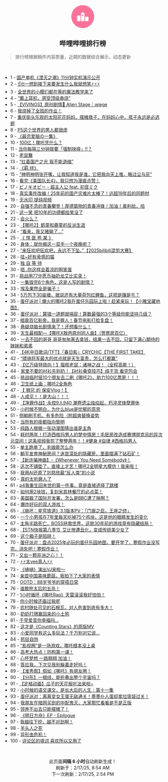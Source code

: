 <div align="center">
    <img src="./assets/icon_rank.png" alt="logo" />
    <h2>哔哩哔哩排行榜</h>
</div>

> 排行榜根据稿件内容质量，近期的数据综合展示，动态更新

<br />

<ul><li><span>1 - <a href=https://www.bilibili.com/BV1t4KLeAECQ target=_blank>国产单机《湮灭之潮》11分钟实机演示公开</a></span></li><li><span>2 - <a href=https://www.bilibili.com/BV1cRKHeMEnC target=_blank>☝🤓一想到接下来要发生什么我就想笑⚡⚡⚡</a></span></li><li><span>3 - <a href=https://www.bilibili.com/BV1KxKwexE3u target=_blank>全世界的小樱们都在等的魔法教学来了</a></span></li><li><span>4 - <a href=https://www.bilibili.com/BV1HZKAepEie target=_blank>“戴上耳机，感受顶级串烧”</a></span></li><li><span>5 - <a href=https://www.bilibili.com/BV1czKPesEaG target=_blank>【VIVINOS】原创剧情🌠&nbsp;Alien&nbsp;Stage｜wiege</a></span></li><li><span>6 - <a href=https://www.bilibili.com/BV1rXKHeBEv5 target=_blank>我烧掉了全班的作业！</a></span></li><li><span>7 - <a href=https://www.bilibili.com/BV1nWKNesE25 target=_blank>重庆街头乐观的太阳花花妈妈，摆摊救子，在妈妈心中，孩子永远是必选题</a></span></li><li><span>8 - <a href=https://www.bilibili.com/BV1wQKge6Ew8 target=_blank>P5这个世界的男人都很虚</a></span></li><li><span>9 - <a href=https://www.bilibili.com/BV15VKPeVETa target=_blank>《最恋爱脑の一集》</a></span></li><li><span>10 - <a href=https://www.bilibili.com/BV16ZKceyEBb target=_blank>100亿！哪吒凭什么？</a></span></li><li><span>11 - <a href=https://www.bilibili.com/BV1VmKuesEKi target=_blank>当你每隔三分钟就要「强制抉择」!!？</a></span></li><li><span>12 - <a href=https://www.bilibili.com/BV1JsKjepEYp target=_blank>老鼠舞</a></span></li><li><span>13 - <a href=https://www.bilibili.com/BV13JKPeMEaX target=_blank>“扛着国产之光&nbsp;我不能退缩”</a></span></li><li><span>14 - <a href=https://www.bilibili.com/BV1SuKTerEH9 target=_blank>《羁&nbsp;绊》</a></span></li><li><span>15 - <a href=https://www.bilibili.com/BV1vPKnepEan target=_blank>“神明神明张开嘴，让我知道我是谁，它把我向天上推，略过尘与灰”</a></span></li><li><span>16 - <a href=https://www.bilibili.com/BV1g4KKe3EoP target=_blank>看完《美国队长4》，我只想为漫威点赞！</a></span></li><li><span>17 - <a href=https://www.bilibili.com/BV1nvKnewEcU target=_blank>ピノキオピー&nbsp;-&nbsp;超主人公&nbsp;feat.&nbsp;初音ミク</a></span></li><li><span>18 - <a href=https://www.bilibili.com/BV1uxKPePEYE target=_blank>真实事件改编！25年前的国产灾难片太棒了！远超19年后的同题材</a></span></li><li><span>19 - <a href=https://www.bilibili.com/BV1HdKAe9EzF target=_blank>无水印&nbsp;提纯视频</a></span></li><li><span>20 - <a href=https://www.bilibili.com/BV152Kne9Eiz target=_blank>自强不息的青春攀登！厚德载物的青春冲锋！加油！奥利给，哈</a></span></li><li><span>21 - <a href=https://www.bilibili.com/BV1h7APeZENN target=_blank>这一笑&nbsp;把10年的功德都给笑没了</a></span></li><li><span>22 - <a href=https://www.bilibili.com/BV1eGKseYEG8 target=_blank>会火么？</a></span></li><li><span>23 - <a href=https://www.bilibili.com/BV1vHNfehEMD target=_blank>【哪吒2】鹤童和鹿童的反派生涯</a></span></li><li><span>24 - <a href=https://www.bilibili.com/BV13LKpe9EBn target=_blank>“看来，我又赌输了...”</a></span></li><li><span>25 - <a href=https://www.bilibili.com/BV1DBKWedEN8 target=_blank>《&nbsp;悍&nbsp;匪&nbsp;熊&nbsp;某&nbsp;》</a></span></li><li><span>26 - <a href=https://www.bilibili.com/BV1q3KKeHEdc target=_blank>身体：就你搁这一双手一个夜晚呢？</a></span></li><li><span>27 - <a href=https://www.bilibili.com/BV1JoNfeqEGG target=_blank>“来狂欢吧狂欢吧，永远不下坠。”【2025bilibili混剪大赛】</a></span></li><li><span>28 - <a href=https://www.bilibili.com/BV1BuKKeXESM target=_blank>哇~好有骨感的猫</a></span></li><li><span>29 - <a href=https://www.bilibili.com/BV16oKceLEUV target=_blank>独&nbsp;自&nbsp;等&nbsp;待</a></span></li><li><span>30 - <a href=https://www.bilibili.com/BV1xQKAe4E4N target=_blank>唔..你这样会着凉的啊笨蛋</a></span></li><li><span>31 - <a href=https://www.bilibili.com/BV1HqKsejE9j target=_blank>挑战用77许愿币抽奶龙艾比实录！</a></span></li><li><span>32 - <a href=https://www.bilibili.com/BV12UANexEzM target=_blank>一集毁完6个角色，这是人写的剧情？</a></span></li><li><span>33 - <a href=https://www.bilibili.com/BV1k9AAe5Ear target=_blank>埃及果然全是骗子！</a></span></li><li><span>34 - <a href=https://www.bilibili.com/BV1kCKKe8EUX target=_blank>5万包下30亩塘，据说还有大量荷包红鲤鱼，这把是赚是亏？</a></span></li><li><span>35 - <a href=https://www.bilibili.com/BV1EuKKeXE8q target=_blank>蛋仔派对&nbsp;|&nbsp;爆火的哪吒2我在蛋仔乐园玩上啦！赶紧来玩！【小雅宝藏地图】</a></span></li><li><span>36 - <a href=https://www.bilibili.com/BV139APePEmV target=_blank>蛋仔派对：算错一道题就嗝屁！算数最强的3个等级你能坚持几级？</a></span></li><li><span>37 - <a href=https://www.bilibili.com/BV1HfKAeQEsP target=_blank>唱衰百亿影帝，我是罪人！春节电影打脸复盘！</a></span></li><li><span>38 - <a href=https://www.bilibili.com/BV1SuKjeYEMk target=_blank>悬疑烧脑长剧情来了！还想看什么！</a></span></li><li><span>39 - <a href=https://www.bilibili.com/BV16oKWeCEWR target=_blank>天生最相配—【哪吒X敖丙原创同人曲】（贺票房百亿）</a></span></li><li><span>40 - <a href=https://www.bilibili.com/BV1VSKpe8Egq target=_blank>一去不回的哥哥&nbsp;哥哥匆匆离去拿钱，结果一去不回，只留下满心期待的妹妹和弟弟</a></span></li><li><span>41 - <a href=https://www.bilibili.com/BV1EGKMebEyJ target=_blank>【4K中日歌词/TFT】「春日影」CRYCHIC【THE&nbsp;FIRST&nbsp;TAKE】</a></span></li><li><span>42 - <a href=https://www.bilibili.com/BV1b4KPeYEAX target=_blank>“骠骑将军最大的优点就是天生富贵，怎么打都赢”</a></span></li><li><span>43 - <a href=https://www.bilibili.com/BV1ZQK7eXErc target=_blank>【亿万级特效向！】猫核老鼠：诸神之战！（全程高能！）</a></span></li><li><span>44 - <a href=https://www.bilibili.com/BV1eNKneQEhz target=_blank>家里不要的衬衫先别扔！【衬衫叠穿技巧】纯干货&nbsp;看完包会</a></span></li><li><span>45 - <a href=https://www.bilibili.com/BV1A3ANeQEEc target=_blank>挑战临时摇10个朋友去二刷《哪吒2》，助力100亿票房！！！</a></span></li><li><span>46 - <a href=https://www.bilibili.com/BV13XKneDEQN target=_blank>卫生纸上画：哪吒2全角色</a></span></li><li><span>47 - <a href=https://www.bilibili.com/BV18CKNe6EHr target=_blank>【&nbsp;狮兄&nbsp;的&nbsp;保安Vlog！】</a></span></li><li><span>48 - <a href=https://www.bilibili.com/BV1WiKPe4EBv target=_blank>人成见！！是大山！！！</a></span></li><li><span>49 - <a href=https://www.bilibili.com/BV1hoAPewEQL target=_blank>【净罪作战】永控9人940&nbsp;潮卷遗尘烛焰起，朽淬灵锋孽罪休</a></span></li><li><span>50 - <a href=https://www.bilibili.com/BV19qKNeyE9v target=_blank>小时候不明白，为什么blue是忧郁的意思</a></span></li><li><span>51 - <a href=https://www.bilibili.com/BV1P2KHeCE48 target=_blank>侧躺刷手机，有多危险（附超爽替换姿势</a></span></li><li><span>52 - <a href=https://www.bilibili.com/BV1qyAPegELE target=_blank>当所有的夜都指向黎明</a></span></li><li><span>53 - <a href=https://www.bilibili.com/BV1sqKKeeEXN target=_blank>纯路人根据一张动漫图猜出谁是主角</a></span></li><li><span>54 - <a href=https://www.bilibili.com/BV14gATecEiz target=_blank>耗时两年！打造西格玛男人的梦中情房！毛胚房改造成赛博朋克风的异次元空间！这条视频我剪了整整两年！！#健身&nbsp;#自律&nbsp;#西格玛男人</a></span></li><li><span>55 - <a href=https://www.bilibili.com/BV1yVKNecEdQ target=_blank>单主跑单了，毛娘能怎么办</a></span></li><li><span>56 - <a href=https://www.bilibili.com/BV17jKgeeEbX target=_blank>躺平发育神秘房间？迷宫深处的隐藏房，里面摆满了钻石矿！</a></span></li><li><span>57 - <a href=https://www.bilibili.com/BV1GMFseyEwb target=_blank>【新诈骗神曲】-《Whenever&nbsp;You&nbsp;Need&nbsp;Somebody》！</a></span></li><li><span>58 - <a href=https://www.bilibili.com/BV17GKKeDE3E target=_blank>这次不铺垫了，直接上才艺！哪吒2全明星大模仿！我来啦！</a></span></li><li><span>59 - <a href=https://www.bilibili.com/BV1eNKFewEY3 target=_blank>我用AI还原了刘慈欣最“反人类”的小说</a></span></li><li><span>60 - <a href=https://www.bilibili.com/BV1kEKNeoEXh target=_blank>真的太折磨人了</a></span></li><li><span>61 - <a href=https://www.bilibili.com/BV1FxAueZE3v target=_blank>p4我重生回末世的第一件事，竟是直接选择了跳楼</a></span></li><li><span>62 - <a href=https://www.bilibili.com/BV1fmKKedE3W target=_blank>如何用2块钱，复刻米其林餐厅的必点菜！</a></span></li><li><span>63 - <a href=https://www.bilibili.com/BV1ymAAeEErt target=_blank>美国裁了国际开发署，怎么是BBC遭了殃啊？</a></span></li><li><span>64 - <a href=https://www.bilibili.com/BV1PyKgeLEy5 target=_blank>爆炸好玩的双人游戏！</a></span></li><li><span>65 - <a href=https://www.bilibili.com/BV1AaKweHEna target=_blank>《崩坏：星穹铁道》3.1版本PV：「‍门扉之启，王座之终」</a></span></li><li><span>66 - <a href=https://www.bilibili.com/BV1FhKTetETp target=_blank>一个小男孩在7年里每天吃掉75个鸡块，这是他的眼睛发生的变化</a></span></li><li><span>67 - <a href=https://www.bilibili.com/BV154KgeoEVy target=_blank>主角半路死亡，BOSS拯救世界，这款30年前的游戏竟有隐藏结局！</a></span></li><li><span>68 - <a href=https://www.bilibili.com/BV1ajAKeTEr3 target=_blank>【STN快报第八季1】艾比惨遭丑化，变成传统美少女了</a></span></li><li><span>69 - <a href=https://www.bilibili.com/BV1BbKTeZEU8 target=_blank>这个箱子是陷阱！</a></span></li><li><span>70 - <a href=https://www.bilibili.com/BV1z5NfeKEmw target=_blank>蛋仔派对：盘点2025年必玩的蛋仔乐园地图，要开学了，寒假作业没写完，消失吧！寒假作业！</a></span></li><li><span>71 - <a href=https://www.bilibili.com/BV1NxKFemE8U target=_blank>又出一颗非洲之心！！</a></span></li><li><span>72 - <a href=https://www.bilibili.com/BV1riKpeuEV6 target=_blank>⚡⚡太yee真人⚡⚡</a></span></li><li><span>73 - <a href=https://www.bilibili.com/BV1S2KNeBEBP target=_blank>《嗵嗵》演出VJ来啦～</a></span></li><li><span>74 - <a href=https://www.bilibili.com/BV1Z5Npe8Ebi target=_blank>亲尝中国美味蘑菇，我拍下了大家的表情</a></span></li><li><span>75 - <a href=https://www.bilibili.com/BV1icKnesEdo target=_blank>OOTD：88岁爷爷的穿搭日常</a></span></li><li><span>76 - <a href=https://www.bilibili.com/BV1V7KKe7ECH target=_blank>谁敢抢太后的五杀！</a></span></li><li><span>77 - <a href=https://www.bilibili.com/BV1A7ATexEJW target=_blank>1小时循环《哪吒Rap》天雷滚滚我好怕怕！</a></span></li><li><span>78 - <a href=https://www.bilibili.com/BV1wvKseUEjo target=_blank>你小时候还画过我呢</a></span></li><li><span>79 - <a href=https://www.bilibili.com/BV1tpAPesEyf target=_blank>农村随处可见的石棉瓦，对人危害到底有多大！</a></span></li><li><span>80 - <a href=https://www.bilibili.com/BV17TKPejEQc target=_blank>奶奶打牌赢回来的小土狗</a></span></li><li><span>81 - <a href=https://www.bilibili.com/BV18iKcefEgA target=_blank>千早爱音你幸福吗...</a></span></li><li><span>82 - <a href=https://www.bilibili.com/BV1VdKVevEZr target=_blank>这才是《Counting&nbsp;Stars》的原版MV</a></span></li><li><span>83 - <a href=https://www.bilibili.com/BV1LuKweTEWb target=_blank>小爱同学有这么多玩法？千万别对它说...</a></span></li><li><span>84 - <a href=https://www.bilibili.com/BV1JqKpeBE18 target=_blank>怒目自刎</a></span></li><li><span>85 - <a href=https://www.bilibili.com/BV1eGKseYEqV target=_blank>“影视圈”是一场游戏，哪吒根本没上桌</a></span></li><li><span>86 - <a href=https://www.bilibili.com/BV17yAPegEYd target=_blank>高考大热点！同构第一课！</a></span></li><li><span>87 - <a href=https://www.bilibili.com/BV19bAAehE4v target=_blank>心怀梦想&nbsp;一路翱翔&nbsp;加油！</a></span></li><li><span>88 - <a href=https://www.bilibili.com/BV1S6KWesE7u target=_blank>答应我，下次见我别躲着走好吗！</a></span></li><li><span>89 - <a href=https://www.bilibili.com/BV1yRKNeAEm1 target=_blank>【淮秀帮】假如《哪吒》有朋友圈！</a></span></li><li><span>90 - <a href=https://www.bilibili.com/BV14eKKeiEtr target=_blank>【分形】一根线，能折叠出整个宇宙吗？</a></span></li><li><span>91 - <a href=https://www.bilibili.com/BV1TZKnejE9Y target=_blank>【定格动画】瓜子的天花板吃法来啦~</a></span></li><li><span>92 - <a href=https://www.bilibili.com/BV1CQKHeuENU target=_blank>小时候的语文课文，是长大后的人生｜第十一集</a></span></li><li><span>93 - <a href=https://www.bilibili.com/BV1aRAPeYEQ1 target=_blank>蛋仔派对：离离变女王蛋无敌通关！墨墨仆人蛋却拿垃圾袋过关！</a></span></li><li><span>94 - <a href=https://www.bilibili.com/BV1j4KWeNENS target=_blank>我朋友在暗网买到的中配鬼灭，大家帮忙看看是不是正版</a></span></li><li><span>95 - <a href=https://www.bilibili.com/BV11XKAedE7M target=_blank>领养不出去只能摆摊了！</a></span></li><li><span>96 - <a href=https://www.bilibili.com/BV1FzKwe2Eig target=_blank>《明日方舟》EP&nbsp;-&nbsp;Epilogue</a></span></li><li><span>97 - <a href=https://www.bilibili.com/BV1JrKseCEmx target=_blank>我越往下挖，越不对劲啊！</a></span></li><li><span>98 - <a href=https://www.bilibili.com/BV1xGKjehERY target=_blank>羊头人之死</a></span></li><li><span>99 - <a href=https://www.bilibili.com/BV1kEKNeoEDU target=_blank>异形虫危机！</a></span></li><li><span>100 - <a href=https://www.bilibili.com/BV1KbKPewE1J target=_blank>评论区的填词&nbsp;喜欢所以又用了</a></span></li></ul>

<br />

<p align=center>此页面<strong>间隔 6 小时</strong>自动刷新生成！<br>刷新于：2/17/25, 8:54 AM<br>下一次刷新：2/17/25, 2:54 PM</p>
